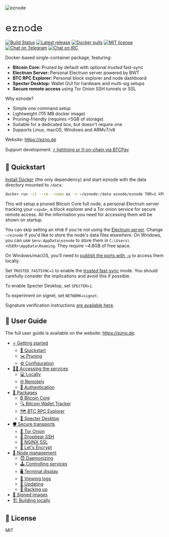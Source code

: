 ![eznode](https://raw.githubusercontent.com/shesek/eee/master/docs/img/header.png)

# 𝚎𝚣𝚗𝚘𝚍𝚎

[![Build Status](https://travis-ci.org/shesek/eee.svg?branch=master)](https://travis-ci.org/shesek/eee)
[![Latest release](https://img.shields.io/github/v/tag/shesek/eee?label=version&color=orange)](https://github.com/ez-org/eznode/releases/latest)
[![Docker pulls](https://img.shields.io/docker/pulls/eznode/eznode.svg?color=blueviolet)](https://hub.docker.com/r/eznode/eznode)
[![MIT license](https://img.shields.io/github/license/bwt-dev/bwt.svg?color=yellow)](https://github.com/ez-org/eznode/blob/master/LICENSE)
[![Chat on Telegram](https://img.shields.io/badge/chat-on%20telegram-blue)](https://t.me/ez_node)
[![Chat on IRC](https://img.shields.io/badge/chat-on%20IRC-green.svg)](https://webchat.freenode.net/#eznode)


Docker-based single-container package, featuring:

* **Bitcoin Core:** Pruned by default with optional *trusted* fast-sync
* **Electrum Server:** Personal Electrum server powered by BWT
* **BTC RPC Explorer:** Personal block explorer and node dashboard
* **Specter Desktop:** Wallet GUI for hardware and multi-sig setups
* **Secure remote access** using Tor Onion SSH tunnels or SSL

Why eznode?

* Simple one command setup
* Lightweight (115 MB docker image)
* Pruning-friendly (requires <5GB of storage)
* Suitable for a dedicated box, but doesn't require one
* Supports Linux, macOS, Windows and ARMv7/v8

Website: https://ezno.de

Support development: [⚡ lightning or ⛓️ on-chain via BTCPay](https://btcpay.shesek.info/)

## 🚀 Quickstart

[Install Docker](https://docs.docker.com/get-docker/) (the only dependency) and start eznode with the data directory mounted to `/data`:

```bash
docker run -it --rm --name ez -v ~/eznode:/data eznode/eznode TOR=1 XPUB=<xpub>
```

This will setup a pruned Bitcoin Core full node, a personal Electrum server tracking your `<xpub>`, a block explorer and a Tor onion service for secure remote access. All the information you need for accessing them will be shown on startup.

You can skip setting an `XPUB` if you're not using the [Electrum server](https://ezno.de/packages#bitcoin-wallet-tracker).
Change `~/eznode` if you'd like to store the node's data files elsewhere. On Windows, you can use `$env:AppData\eznode` to store them in `C:\Users\<USER>\AppData\Roaming`. They require \~4.8GB of free space.

On Windows/macOS, you'll need to [publish the ports with `-p`](https://ezno.de/accessing#connecting-locally) to access them locally.

Set `TRUSTED_FASTSYNC=1` to enable the [_trusted_ fast-sync](https://ezno.de/packages#fast-sync) mode. You should carefully consider the implications and avoid this if possible.

To enable Specter Desktop, set `SPECTER=1`.

To experiment on signet, set `NETWORK=signet`.

Signature verification instructions [are available here](https://ezno.de/signed-images).

## 📙 User Guide

The full user guide is available on the website: https://ezno.de.

- [⭐ Getting started](https://ezno.de/getting-started)
  - [🚀 Quickstart](https://ezno.de/getting-started#quickstart)
  - [✂️ Pruning](https://ezno.de/getting-started#pruning)
  - [⚙️ Configuration](https://ezno.de/getting-started#configuration)
- [👩‍💻 Accessing the services](https://ezno.de/accessing)
  - [💻 Locally](https://ezno.de/accessing#connecting-locally)
  - [🌐 Remotely](https://ezno.de/accessing#connecting-remotely)
  - [🔑 Authentication](https://ezno.de/accessing#authentication)
- [🎁 Packages](https://ezno.de/packages)
    - [₿ Bitcoin Core](https://ezno.de/packages#bitcoin-core)
    - [🔍 Bitcoin Wallet Tracker](https://ezno.de/packages#bitcoin-wallet-tracker)
    - [🗺️ BTC RPC Explorer](https://ezno.de/packages#btc-rpc-explorer)
    - [👻 Specter Desktop](https://ezno.de/packages#specter-desktop)
- [🛡️ Secure transports](https://ezno.de/transports)
  - [🧅 Tor Onion](https://ezno.de/transports#tor-onion)
  - [🐻 Dropbear SSH](https://ezno.de/transports#dropbear-ssh)
  - [🔐 NGINX SSL](https://ezno.de/transports#nginx-ssl)
  - [📃 Let's Encrypt](https://ezno.de/transports#let-s-encrypt)
- [🔧 Node management](https://ezno.de/node-management)
  - [😈 Daemonizing](https://ezno.de/node-management#daemonizing)
  - [🕹️ Controlling services](https://ezno.de/node-management#controlling-services)
  - [🖥️ Terminal display](https://ezno.de/node-management#terminal-display)
  - [📝 Viewing logs](https://ezno.de/node-management#viewing-logs)
  - [🔄 Updating](https://ezno.de/node-management#updating)
  - [💾 Backing up](https://ezno.de/node-management#backing-up)
- [🔏 Signed images](https://ezno.de/signed-images)
- [🏗️ Building locally](https://ezno.de/building)

## 📃 License

MIT

